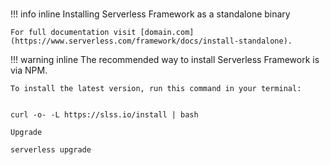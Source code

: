 #

!!! info inline
    Installing Serverless Framework as a standalone binary

    For full documentation visit [domain.com](https://www.serverless.com/framework/docs/install-standalone). 


!!! warning inline
    The recommended way to install Serverless Framework is via NPM.

    To install the latest version, run this command in your terminal:


    curl -o- -L https://slss.io/install | bash

    Upgrade

    serverless upgrade
